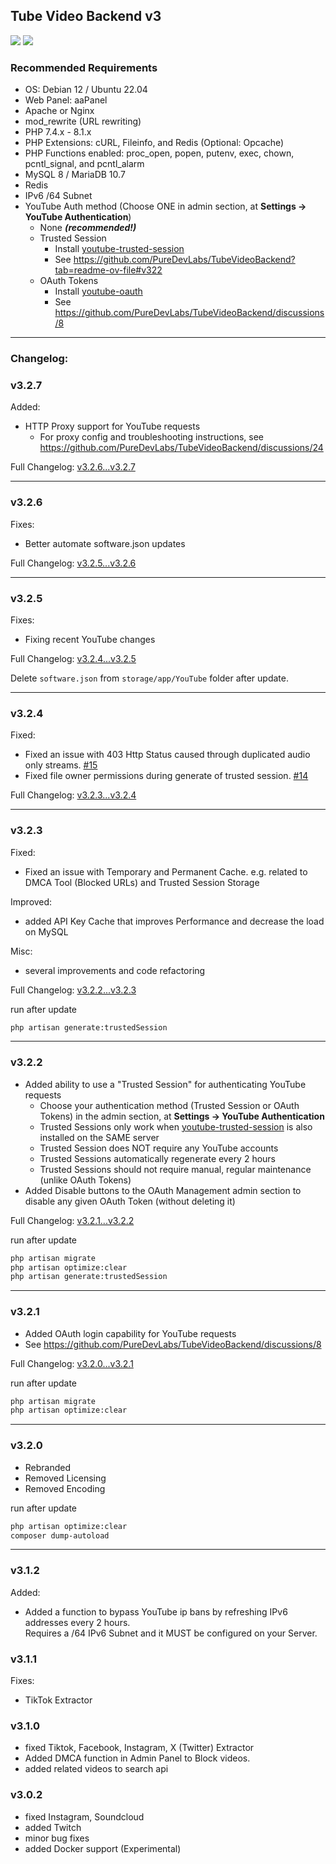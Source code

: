 ## Tube Video Backend v3
![](https://img.shields.io/badge/Build-passing-brightgreen) ![](https://img.shields.io/badge/Version-3.2.7-blue)

### Recommended Requirements
- OS: Debian 12 / Ubuntu 22.04
- Web Panel: aaPanel
- Apache or Nginx
- mod_rewrite (URL rewriting)
- PHP 7.4.x - 8.1.x
- PHP Extensions: cURL, Fileinfo, and Redis (Optional: Opcache)
- PHP Functions enabled: proc_open, popen, putenv, exec, chown, pcntl_signal, and pcntl_alarm
- MySQL 8 / MariaDB 10.7
- Redis
- IPv6 /64 Subnet
- YouTube Auth method (Choose ONE in admin section, at **Settings -> YouTube Authentication**)
  - None **_(recommended!)_**
  - Trusted Session
    - Install [youtube-trusted-session](https://github.com/PureDevLabs/youtube-trusted-session)
    - See https://github.com/PureDevLabs/TubeVideoBackend?tab=readme-ov-file#v322
  - OAuth Tokens
    - Install [youtube-oauth](https://github.com/PureDevLabs/youtube-oauth)
    - See https://github.com/PureDevLabs/TubeVideoBackend/discussions/8

---

### Changelog:

### v3.2.7

Added:

- HTTP Proxy support for YouTube requests
  - For proxy config and troubleshooting instructions, see https://github.com/PureDevLabs/TubeVideoBackend/discussions/24

Full Changelog: [v3.2.6...v3.2.7](https://github.com/PureDevLabs/TubeVideoBackend/compare/v3.2.6...v3.2.7)
 
---

### v3.2.6

Fixes:

- Better automate software.json updates

Full Changelog: [v3.2.5...v3.2.6](https://github.com/PureDevLabs/TubeVideoBackend/compare/v3.2.5...v3.2.6)
 
---

### v3.2.5

Fixes:

- Fixing recent YouTube changes

Full Changelog: [v3.2.4...v3.2.5](https://github.com/PureDevLabs/TubeVideoBackend/compare/v3.2.4...v3.2.5)

Delete `software.json` from `storage/app/YouTube` folder after update.
 
---

### v3.2.4

Fixed:

- Fixed an issue with 403 Http Status caused through duplicated audio only streams.  [#15](https://github.com/PureDevLabs/TubeVideoBackend/issues/15)
- Fixed file owner permissions during generate of trusted session.  [#14](https://github.com/PureDevLabs/TubeVideoBackend/issues/14)


Full Changelog: [v3.2.3...v3.2.4](https://github.com/PureDevLabs/TubeVideoBackend/compare/v3.2.3...v3.2.4)

---

### v3.2.3

Fixed:

- Fixed an issue with Temporary and Permanent Cache. e.g. related to DMCA Tool (Blocked URLs) and Trusted Session Storage

Improved:

- added API Key Cache that improves Performance and decrease the load on MySQL

Misc:

- several improvements and code refactoring

Full Changelog: [v3.2.2...v3.2.3](https://github.com/PureDevLabs/TubeVideoBackend/compare/v3.2.2...v3.2.3)

run after update

```bash
php artisan generate:trustedSession
```
---

### v3.2.2
- Added ability to use a "Trusted Session" for authenticating YouTube requests 
  - Choose your authentication method (Trusted Session or OAuth Tokens) in the admin section, at **Settings -> YouTube Authentication**
  - Trusted Sessions only work when [youtube-trusted-session](https://github.com/PureDevLabs/youtube-trusted-session) is also installed on the SAME server
  - Trusted Session does NOT require any YouTube accounts
  - Trusted Sessions automatically regenerate every 2 hours
  - Trusted Sessions should not require manual, regular maintenance (unlike OAuth Tokens)
- Added Disable buttons to the OAuth Management admin section to disable any given OAuth Token (without deleting it)

Full Changelog: [v3.2.1...v3.2.2](https://github.com/PureDevLabs/TubeVideoBackend/compare/v3.2.1...v3.2.2)

run after update

```bash
php artisan migrate
php artisan optimize:clear
php artisan generate:trustedSession
```

---

### v3.2.1
- Added OAuth login capability for YouTube requests 
- See https://github.com/PureDevLabs/TubeVideoBackend/discussions/8



Full Changelog: [v3.2.0...v3.2.1](https://github.com/PureDevLabs/TubeVideoBackend/compare/v3.2.0...v3.2.1)



run after update

```bash
php artisan migrate
php artisan optimize:clear
```

---

### v3.2.0
- Rebranded
- Removed Licensing
- Removed Encoding

run after update

```bash
php artisan optimize:clear
composer dump-autoload
```

---

### v3.1.2
Added:
- Added a function to bypass YouTube ip bans by refreshing IPv6 addresses every 2 hours. <br/>Requires a /64 IPv6 Subnet and it MUST be configured on your Server. 


### v3.1.1
Fixes:
- TikTok Extractor

### v3.1.0

- fixed Tiktok, Facebook, Instagram, X (Twitter) Extractor
- Added DMCA function in Admin Panel to Block videos. 
- added related videos to search api

### v3.0.2

- fixed Instagram, Soundcloud
- added Twitch
- minor bug fixes
- added Docker support (Experimental)


